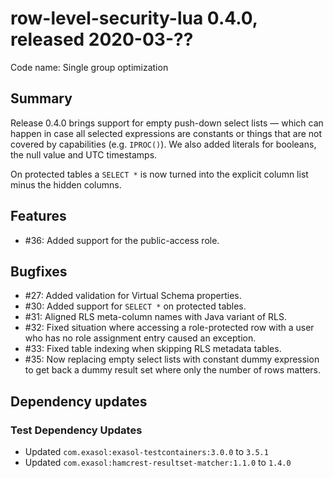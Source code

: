 # row-level-security-lua 0.4.0, released 2020-03-??

Code name: Single group optimization

## Summary

Release 0.4.0 brings support for empty push-down select lists &mdash; which can happen in case all selected expressions are constants or things that are not covered by capabilities (e.g. `IPROC()`). We also added literals for booleans, the null value and UTC timestamps.

On protected tables a `SELECT *` is now turned into the explicit column list minus the hidden columns.

## Features

* #36: Added support for the public-access role.

## Bugfixes

* #27: Added validation for Virtual Schema properties.
* #30: Added support for `SELECT *` on protected tables.
* #31: Aligned RLS meta-column names with Java variant of RLS.
* #32: Fixed situation where accessing a role-protected row with a user who has no role assignment entry caused an exception.
* #33: Fixed table indexing when skipping RLS metadata tables.
* #35: Now replacing empty select lists with constant dummy expression to get back a dummy result set where only the number of rows matters.

## Dependency updates

### Test Dependency Updates

* Updated `com.exasol:exasol-testcontainers:3.0.0` to `3.5.1`
* Updated `com.exasol:hamcrest-resultset-matcher:1.1.0` to `1.4.0`